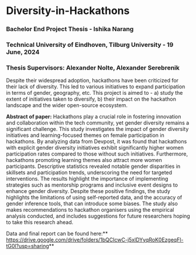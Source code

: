 # Diversity-in-Hackathons
### Bachelor End Project Thesis - Ishika Narang
### Technical University of Eindhoven, Tilburg University - 19 June, 2024
### Thesis Supervisors: Alexander Nolte, Alexander Serebrenik

Despite their widespread adoption, hackathons have been criticized for their lack of diversity. This led to various initiatives to expand participation in terms of gender, geography, etc. This project is aimed to - a) study the extent of initiatives taken to diversify, b) their impact on the hackathon landscape and the wider open-source ecosystem.

**Abstract of paper:** Hackathons play a crucial role in fostering innovation and collaboration within the tech community, yet gender diversity remains a significant challenge. This study investigates the impact of gender diversity initiatives and learning-focused themes on female participation in hackathons. By analyzing data from Devpost, it was found that hackathons with explicit gender diversity initiatives exhibit significantly higher women participation rates compared to those without such initiatives. Furthermore, hackathons promoting learning themes also attract more women participants. Descriptive statistics revealed notable gender disparities in skillsets and participation trends, underscoring the need for targeted interventions. The results highlight the importance of implementing strategies such as mentorship programs and inclusive event designs to enhance gender diversity. Despite these positive findings, the study highlights the limitations of using self-reported data, and the accuracy of gender inference tools, that can introduce some biases. The study also makes recommendations to hackathon organisers using the empirical analysis conducted, and includes suggestions for future researchers hoping to take this research ahead.

Data and final report can be found here:** https://drive.google.com/drive/folders/1bQCIcwC-j5xlDYyqRoK0EzgeqFl-tG0l?usp=sharing**
